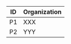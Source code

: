 
| ID      | Organization |
| ----------- | ----------- |
| P1      | XXX       |
| P2   | YYY        |
